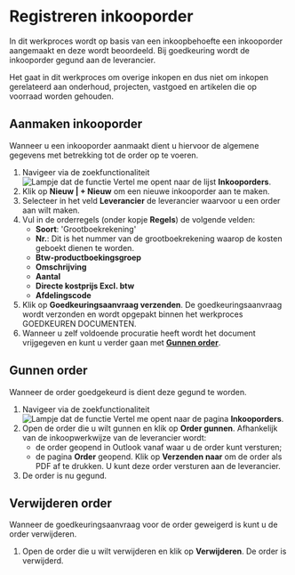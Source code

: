 # Registreren inkooporder

In dit werkproces wordt op basis van een inkoopbehoefte een inkooporder aangemaakt en deze wordt beoordeeld. Bij goedkeuring wordt de inkooporder gegund aan de leverancier.

Het gaat in dit werkproces om overige inkopen en dus niet om inkopen gerelateerd aan onderhoud, projecten, vastgoed en artikelen die op voorraad worden gehouden.


## Aanmaken inkooporder

Wanneer u een inkooporder aanmaakt dient u hiervoor de algemene gegevens met betrekking tot de order op te voeren.

1. Navigeer via de zoekfunctionaliteit ![Lampje dat de functie Vertel me opent](https://docs.microsoft.com/nl-NL/dynamics365/business-central/media/ui-search/search_small.png "Vertel me wat u wilt doen") naar de lijst **Inkooporders**. 
2. Klik op  **Nieuw | + Nieuw** om een nieuwe inkooporder aan te maken. 
3. Selecteer in het veld **Leverancier** de leverancier waarvoor u een order aan wilt maken. 
4. Vul in de orderregels (onder kopje **Regels**) de volgende velden:
	- **Soort**: 'Grootboekrekening'
	- **Nr.**: Dit is het nummer van de grootboekrekening waarop de kosten geboekt dienen te worden.
	- **Btw-productboekingsgroep**
	- **Omschrijving**
	- **Aantal**
	- **Directe kostprijs Excl. btw**
	- **Afdelingscode**
5. Klik op **Goedkeuringsaanvraag verzenden**. De goedkeuringsaanvraag wordt verzonden en wordt opgepakt binnen het werkproces GOEDKEUREN DOCUMENTEN.
6. Wanneer u zelf voldoende procuratie heeft wordt het document vrijgegeven en kunt u verder gaan met **[Gunnen order](#gunnen-order)**.


## Gunnen order

Wanneer de order goedgekeurd is dient deze gegund te worden. 
1. Navigeer via de zoekfunctionaliteit ![Lampje dat de functie Vertel me opent](https://docs.microsoft.com/nl-NL/dynamics365/business-central/media/ui-search/search_small.png "Vertel me wat u wilt doen") naar de pagina **Inkooporders**. 
2. Open de order die u wilt gunnen en klik op **Order gunnen**. Afhankelijk van de inkoopwerkwijze van de leverancier wordt:
	- de order geopend in Outlook vanaf waar u de order kunt versturen;
	- de pagina **Order** geopend. Klik op **Verzenden naar** om de order als PDF af te drukken. U kunt deze order versturen aan de leverancier.
3. De order is nu gegund.

## Verwijderen order

Wanneer de goedkeuringsaanvraag voor de order geweigerd is kunt u de order verwijderen. 
1. Open de order die u wilt verwijderen en klik op **Verwijderen**. De order is verwijderd.  
<!--stackedit_data:
eyJoaXN0b3J5IjpbLTExODg1NTQ4MDYsLTEzMTI0NDYxMjgsLT
gzNzgwODg5Nyw3NDE0MDEyMjJdfQ==
-->